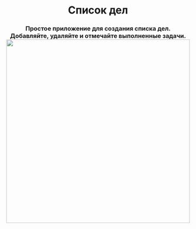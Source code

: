 <h1 align="center">Список дел</h1> 
<h3 align="center">Простое приложение для создания списка дел. Добавляйте, удаляйте и отмечайте выполненные задачи. <a display='flex' justify-content='center' align-items='center' href="https://app-to-do-list-app.netlify.app/" target="_blank"><img align="center" src="https://i.ibb.co/X2R3s0x/2023-12-17-161412.png" height="500"/></a></h3>
